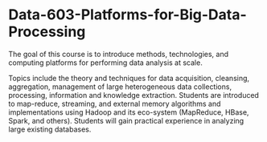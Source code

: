 # Data-603-Platforms-for-Big-Data-Processing
The goal of this course is to introduce methods, technologies, and computing platforms for performing data analysis at scale. 

Topics include the theory and techniques for data acquisition, cleansing, aggregation, management of large heterogeneous data collections, processing, information and knowledge extraction. Students are introduced to map-reduce, streaming, and external memory algorithms and implementations using Hadoop and its eco-system (MapReduce, HBase, Spark, and others). Students will gain practical experience in analyzing large existing databases.

